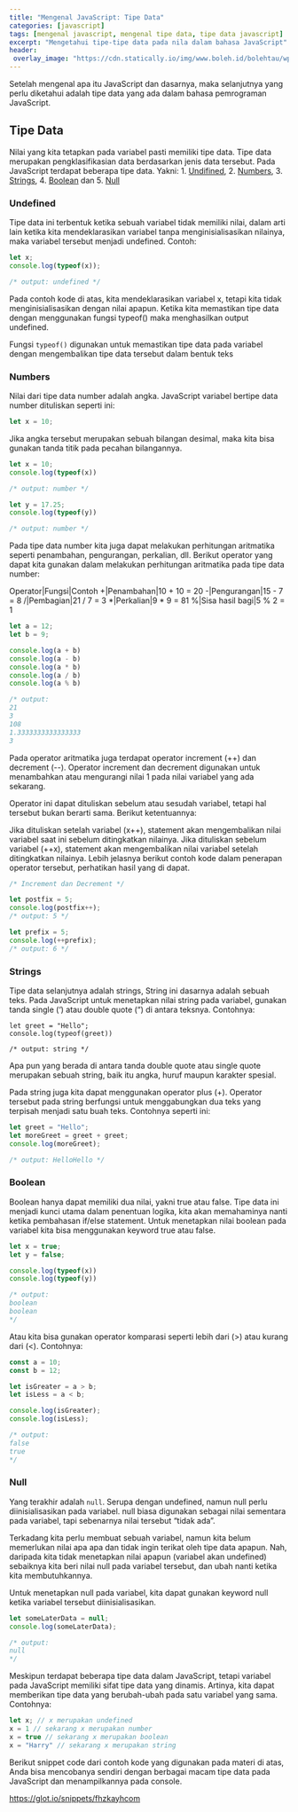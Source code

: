 ```yaml
---
title: "Mengenal JavaScript: Tipe Data"
categories: [javascript]
tags: [mengenal javascript, mengenal tipe data, tipe data javascript]
excerpt: "Mengetahui tipe-tipe data pada nila dalam bahasa JavaScript"
header:
 overlay_image: "https://cdn.statically.io/img/www.boleh.id/bolehtau/wp-content/uploads/2019/09/js.jpg"
---
```

Setelah mengenal apa itu JavaScript dan dasarnya, maka selanjutnya yang perlu diketahui adalah tipe data yang ada dalam bahasa pemrograman JavaScript.

## Tipe Data

Nilai yang kita tetapkan pada variabel pasti memiliki tipe data. Tipe data merupakan pengklasifikasian data berdasarkan jenis data tersebut. Pada JavaScript terdapat beberapa tipe data. Yakni: 1. [Undifined](#undifend), 2. [Numbers](#numbers), 3. [Strings](#strings), 4. [Boolean](#boolean) dan 5. [Null](#null)

### Undefined

Tipe data ini terbentuk ketika sebuah variabel tidak memiliki nilai, dalam arti lain ketika kita mendeklarasikan variabel tanpa menginisialisasikan nilainya, maka variabel tersebut menjadi undefined. Contoh:
```javascript
let x;
console.log(typeof(x));

/* output: undefined */
```

Pada contoh kode di atas, kita mendeklarasikan variabel x, tetapi kita tidak menginisialisasikan dengan nilai apapun. Ketika kita memastikan tipe data dengan menggunakan fungsi typeof() maka menghasilkan output undefined.

Fungsi `typeof()` digunakan untuk memastikan tipe data pada variabel dengan mengembalikan tipe data tersebut dalam bentuk teks

### Numbers

Nilai dari tipe data number adalah angka. JavaScript variabel bertipe data number dituliskan seperti ini:
```javascript
let x = 10;
```
Jika angka tersebut merupakan sebuah bilangan desimal, maka kita bisa gunakan tanda titik pada pecahan bilangannya.
```javascript
let x = 10;
console.log(typeof(x))

/* output: number */

let y = 17.25;
console.log(typeof(y))

/* output: number */
```
Pada tipe data number kita juga dapat melakukan perhitungan aritmatika seperti penambahan, pengurangan, perkalian, dll. Berikut operator yang dapat kita gunakan dalam melakukan perhitungan aritmatika pada tipe data number:

Operator|Fungsi|Contoh
+|Penambahan|10 + 10 = 20
-|Pengurangan|15 - 7 = 8
/|Pembagian|21 / 7 = 3
*|Perkalian|9 * 9 = 81
%|Sisa hasil bagi|5 % 2 = 1

```javascript
let a = 12;
let b = 9;

console.log(a + b)
console.log(a - b)
console.log(a * b)
console.log(a / b)
console.log(a % b)

/* output:
21
3
108
1.3333333333333333
3
```

Pada operator aritmatika juga terdapat operator increment (++) dan decrement (--). Operator increment dan decrement digunakan untuk menambahkan atau mengurangi nilai 1 pada nilai variabel yang ada sekarang.

Operator ini dapat dituliskan sebelum atau sesudah variabel, tetapi hal tersebut bukan berarti sama. Berikut ketentuannya:

Jika dituliskan setelah variabel (x++), statement akan mengembalikan nilai variabel saat ini sebelum ditingkatkan nilainya.
Jika dituliskan sebelum variabel (++x), statement akan mengembalikan nilai variabel setelah ditingkatkan nilainya.
Lebih jelasnya berikut contoh kode dalam penerapan operator tersebut, perhatikan hasil yang di dapat.
```javascript
/* Increment dan Decrement */

let postfix = 5;
console.log(postfix++);
/* output: 5 */

let prefix = 5;
console.log(++prefix);
/* output: 6 */
```

### Strings

Tipe data selanjutnya adalah strings, String ini dasarnya adalah sebuah teks. Pada JavaScript untuk menetapkan nilai string pada variabel, gunakan tanda single (‘) atau double quote (“) di antara teksnya. Contohnya:
```
let greet = "Hello";
console.log(typeof(greet))

/* output: string */
```
Apa pun yang berada di antara tanda double quote atau single quote merupakan sebuah string, baik itu angka, huruf maupun karakter spesial. 

Pada string juga kita dapat menggunakan operator plus (+). Operator tersebut pada string berfungsi untuk menggabungkan dua teks yang terpisah menjadi satu buah teks. Contohnya seperti ini:
```javascript
let greet = "Hello";
let moreGreet = greet + greet;
console.log(moreGreet);

/* output: HelloHello */
```

### Boolean

Boolean hanya dapat memiliki dua nilai, yakni true atau false. Tipe data ini menjadi kunci utama dalam penentuan logika, kita akan memahaminya nanti ketika pembahasan if/else statement. Untuk menetapkan nilai boolean pada variabel kita bisa menggunakan keyword true atau false.
```javascript
let x = true;
let y = false;

console.log(typeof(x))
console.log(typeof(y))

/* output: 
boolean
boolean
*/
```

Atau kita bisa gunakan operator komparasi seperti lebih dari (>) atau kurang dari (<). Contohnya:
```javascript
const a = 10;
const b = 12;

let isGreater = a > b;
let isLess = a < b;

console.log(isGreater);
console.log(isLess);

/* output:
false
true
*/
```

### Null

Yang terakhir adalah `null`. Serupa dengan undefined, namun null perlu diinisialisasikan pada variabel. null biasa digunakan sebagai nilai sementara pada variabel, tapi sebenarnya nilai tersebut “tidak ada”.

Terkadang kita perlu membuat sebuah variabel, namun kita belum memerlukan nilai apa apa dan tidak ingin terikat oleh tipe data apapun. Nah, daripada kita tidak menetapkan nilai apapun (variabel akan undefined) sebaiknya kita beri nilai null pada variabel tersebut, dan ubah nanti ketika kita membutuhkannya.

Untuk menetapkan null pada variabel, kita dapat gunakan keyword null ketika variabel tersebut diinisialisasikan.
```javascript
let someLaterData = null;
console.log(someLaterData);

/* output:
null
*/
```
Meskipun terdapat beberapa tipe data dalam JavaScript, tetapi variabel pada JavaScript memiliki sifat tipe data yang dinamis. Artinya, kita dapat memberikan tipe data yang berubah-ubah pada satu variabel yang sama. Contohnya:
```javascript
let x; // x merupakan undefined
x = 1 // sekarang x merupakan number
x = true // sekarang x merupakan boolean
x = "Harry" // sekarang x merupakan string
```
Berikut snippet code dari contoh kode yang digunakan pada materi di atas, Anda bisa mencobanya sendiri dengan berbagai macam tipe data pada JavaScript dan menampilkannya pada console.

https://glot.io/snippets/fhzkayhcom

